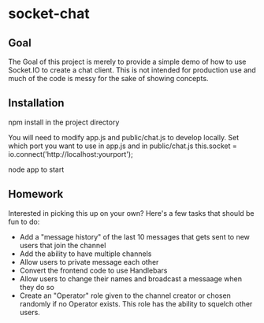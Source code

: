socket-chat
===========

Goal
-----

The Goal of this project is merely to provide a simple demo of how to use Socket.IO to create a chat client. This is not
intended for production use and much of the code is messy for the sake of showing concepts.

Installation
-------------------

npm install in the project directory  

You will need to modify app.js and public/chat.js to develop locally. Set which port you want to use in app.js and in
public/chat.js this.socket = io.connect('http://localhost:yourport');

node app to start

Homework
---------

Interested in picking this up on your own? Here's a few tasks that should be fun to do:  

* Add a "message history" of the last 10 messages that gets sent to new users that join the channel
* Add the ability to have multiple channels
* Allow users to private message each other
* Convert the frontend code to use Handlebars
* Allow users to change their names and broadcast a messaage when they do so
* Create an "Operator" role given to the channel creator or chosen randomly if no Operator exists. This role has the
  ability to squelch other users.